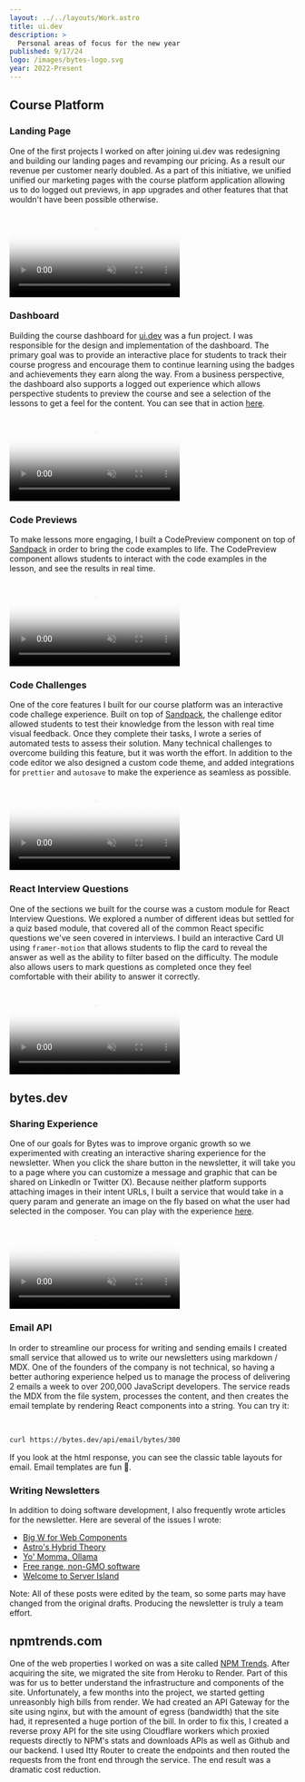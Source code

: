```yaml
---
layout: ../../layouts/Work.astro
title: ui.dev
description: >
  Personal areas of focus for the new year
published: 9/17/24
logo: /images/bytes-logo.svg
year: 2022-Present
---
```


## Course Platform

### Landing Page

One of the first projects I worked on after joining ui.dev was redesigning and building our landing pages and revamping our pricing. As a result our revenue per customer nearly doubled. As a part of this initiative, we unified unified our marketing pages with the course platform application allowing us to do logged out previews, in app upgrades and other features that that wouldn't have been possible otherwise. 

<div class="overflow-hidden my-8">
  <video class="w-full" autoplay loop muted playsinline poster="/images/placeholder.jpg">
    <source src="/video/landing-page.mp4" type="video/mp4" />
  </video>
</div>

### Dashboard

Building the course dashboard for [ui.dev](https://ui.dev) was a fun project. I was responsible for the design and implementation of the dashboard. The primary goal was to provide an interactive place for students to track their course progress and encourage them to continue learning using the badges and achievements they earn along the way. From a business perspective, the dashboard also supports a logged out experience which allows perspective students to preview the course and see a selection of the lessons to get a feel for the content. You can see that in action [here](https://ui.dev/c/react).

<div class="overflow-hidden my-8">
  <video class="w-full" autoplay loop muted playsinline poster="/images/placeholder.jpg">
    <source src="/video/dashboard-walkthrough.mp4" type="video/mp4" />
  </video>
</div>

### Code Previews

To make lessons more engaging, I built a CodePreview component on top of [Sandpack](https://sandpack.codesandbox.io/) in order to bring the code examples to life. The CodePreview component allows students to interact with the code examples in the lesson, and see the results in real time.

<div class="overflow-hidden my-8">
  <video class="w-full" autoplay loop muted playsinline poster="/images/placeholder.jpg">
    <source src="/video/code-preview.mp4" type="video/mp4" />
  </video>
</div>

### Code Challenges

One of the core features I built for our course platform was an interactive code challege experience. Built on top of [Sandpack](https://sandpack.codesandbox.io/), the challenge editor allowed students to test their knowledge from the lesson with real time visual feedback. Once they complete their tasks, I wrote a series of automated tests to assess their solution. Many technical challenges to overcome building this feature, but it was worth the effort. In addition to the code editor we also designed a custom code theme, and added integrations for `prettier` and `autosave` to make the experience as seamless as possible.

<div class="overflow-hidden my-8">
  <video class="w-full" autoplay loop muted playsinline poster="/images/placeholder.jpg">
    <source src="/video/challenge-editor.mp4" type="video/mp4" />
  </video>
</div>

### React Interview Questions

One of the sections we built for the course was a custom module for React Interview Questions. We explored a number of different ideas but settled for a quiz based module, that covered all of the common React specific questions we've seen covered in interviews. I build an interactive Card UI using `framer-motion` that allows students to flip the card to reveal the answer as well as the ability to filter based on the difficulty. The module also allows users to mark questions as completed once they feel comfortable with their ability to answer it correctly.

<div class="overflow-hidden my-8">
  <video class="w-full" autoplay loop muted playsinline poster="/images/placeholder.jpg">
    <source src="/video/react-interview-questions.mp4" type="video/mp4" />
  </video>
</div>

## bytes.dev

### Sharing Experience

One of our goals for Bytes was to improve organic growth so we experimented with creating an interactive sharing experience for the newsletter. When you click the share button in the newsletter, it will take you to a page where you can customize a message and graphic that can be shared on LinkedIn or Twitter (X). Because neither platform supports attaching images in their intent URLs, I built a service that would take in a query param and generate an image on the fly based on what the user had selected in the composer. You can play with the experience [here](https://bytes.dev/share).

<div class="overflow-hidden my-8">
  <video class="w-full" autoplay loop muted playsinline poster="/images/placeholder.jpg">
    <source src="/video/bytes-share.mp4" type="video/mp4" />
  </video>
</div>

### Email API

In order to streamline our process for writing and sending emails I created small service that allowed us to write our newsletters using markdown / MDX. One of the founders of the company is not technical, so having a better authoring experience helped us to manage the process of delivering 2 emails a week to over 200,000 JavaScript developers. The service reads the MDX from the file system, processes the content, and then creates the email template by rendering React components into a string. You can try it:

<br/>

```bash
curl https://bytes.dev/api/email/bytes/300
```

If you look at the html response, you can see the classic table layouts for email. Email templates are fun 🫠.

### Writing Newsletters

In addition to doing software development, I also frequently wrote articles for the newsletter. Here are several of the issues I wrote:

- [Big W for Web Components](https://bytes.dev/archives/326)
- [Astro's Hybrid Theory](https://bytes.dev/archives/324)
- [Yo' Momma, Ollama](https://bytes.dev/archives/318)
- [Free range, non-GMO software](https://bytes.dev/archives/314)
- [Welcome to Server Island](https://bytes.dev/archives/308)

Note: All of these posts were edited by the team, so some parts may have changed from the original drafts. Producing the newsletter is truly a team effort.

## npmtrends.com

One of the web properties I worked on was a site called [NPM Trends](npmtrends.com). After acquiring the site, we migrated the site from Heroku to Render. Part of this was for us to better understand the infrastructure and components of the site. Unfortunately, a few months into the project, we started getting unreasonbly high bills from render. We had created an API Gateway for the site using nginx, but with the amount of egress (bandwidth) that the site had, it represented a huge portion of the bill. In order to fix this, I created a reverse proxy API for the site using Cloudflare workers which proxied requests directly to NPM's stats and downloads APIs as well as Github and our backend. I used Itty Router to create the endpoints and then routed the requests from the front end through the service. The end result was a dramatic cost reduction.

##
